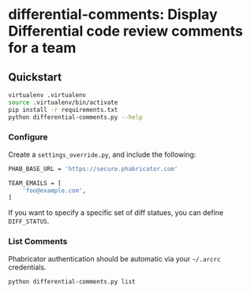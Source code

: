 # differential-comments: Display Differential code review comments for a team

## Quickstart

```bash
virtualenv .virtualenv
source .virtualenv/bin/activate
pip install -r requirements.txt
python differential-comments.py --help
```

### Configure

Create a `settings_override.py`, and include the following:

```bash
PHAB_BASE_URL = 'https://secure.phabricator.com'

TEAM_EMAILS = [
    'foo@example.com',
]
```

If you want to specify a specific set of diff statues, you can define `DIFF_STATUS`.

### List Comments

Phabricator authentication should be automatic via your `~/.arcrc` credentials.

```bash
python differential-comments.py list
```
